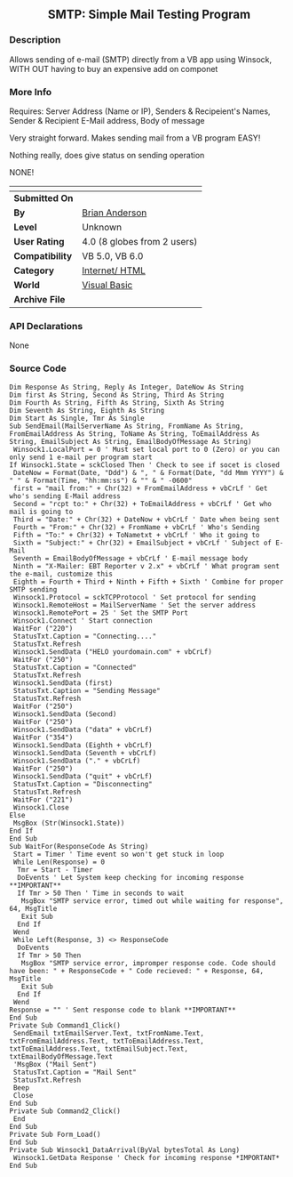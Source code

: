 ﻿<div align="center">

## SMTP: Simple Mail Testing Program


</div>

### Description

Allows sending of e-mail (SMTP) directly from a VB app using Winsock, WITH OUT having to buy an expensive add on componet
 
### More Info
 
Requires: Server Address (Name or IP), Senders & Recipeient's Names, Sender & Recipient E-Mail address, Body of message

Very straight forward. Makes sending mail from a VB program EASY!

Nothing really, does give status on sending operation

NONE!


<span>             |<span>
---                |---
**Submitted On**   |
**By**             |[Brian Anderson](https://github.com/Planet-Source-Code/PSCIndex/blob/master/ByAuthor/brian-anderson.md)
**Level**          |Unknown
**User Rating**    |4.0 (8 globes from 2 users)
**Compatibility**  |VB 5\.0, VB 6\.0
**Category**       |[Internet/ HTML](https://github.com/Planet-Source-Code/PSCIndex/blob/master/ByCategory/internet-html__1-34.md)
**World**          |[Visual Basic](https://github.com/Planet-Source-Code/PSCIndex/blob/master/ByWorld/visual-basic.md)
**Archive File**   |[](https://github.com/Planet-Source-Code/brian-anderson-smtp-simple-mail-testing-program__1-841/archive/master.zip)

### API Declarations

None


### Source Code

```
Dim Response As String, Reply As Integer, DateNow As String
Dim first As String, Second As String, Third As String
Dim Fourth As String, Fifth As String, Sixth As String
Dim Seventh As String, Eighth As String
Dim Start As Single, Tmr As Single
Sub SendEmail(MailServerName As String, FromName As String, FromEmailAddress As String, ToName As String, ToEmailAddress As String, EmailSubject As String, EmailBodyOfMessage As String)
 Winsock1.LocalPort = 0 ' Must set local port to 0 (Zero) or you can only send 1 e-mail per program start
If Winsock1.State = sckClosed Then ' Check to see if socet is closed
 DateNow = Format(Date, "Ddd") & ", " & Format(Date, "dd Mmm YYYY") & " " & Format(Time, "hh:mm:ss") & "" & " -0600"
 first = "mail from:" + Chr(32) + FromEmailAddress + vbCrLf ' Get who's sending E-Mail address
 Second = "rcpt to:" + Chr(32) + ToEmailAddress + vbCrLf ' Get who mail is going to
 Third = "Date:" + Chr(32) + DateNow + vbCrLf ' Date when being sent
 Fourth = "From:" + Chr(32) + FromName + vbCrLf ' Who's Sending
 Fifth = "To:" + Chr(32) + ToNametxt + vbCrLf ' Who it going to
 Sixth = "Subject:" + Chr(32) + EmailSubject + vbCrLf ' Subject of E-Mail
 Seventh = EmailBodyOfMessage + vbCrLf ' E-mail message body
 Ninth = "X-Mailer: EBT Reporter v 2.x" + vbCrLf ' What program sent the e-mail, customize this
 Eighth = Fourth + Third + Ninth + Fifth + Sixth ' Combine for proper SMTP sending
 Winsock1.Protocol = sckTCPProtocol ' Set protocol for sending
 Winsock1.RemoteHost = MailServerName ' Set the server address
 Winsock1.RemotePort = 25 ' Set the SMTP Port
 Winsock1.Connect ' Start connection
 WaitFor ("220")
 StatusTxt.Caption = "Connecting...."
 StatusTxt.Refresh
 Winsock1.SendData ("HELO yourdomain.com" + vbCrLf)
 WaitFor ("250")
 StatusTxt.Caption = "Connected"
 StatusTxt.Refresh
 Winsock1.SendData (first)
 StatusTxt.Caption = "Sending Message"
 StatusTxt.Refresh
 WaitFor ("250")
 Winsock1.SendData (Second)
 WaitFor ("250")
 Winsock1.SendData ("data" + vbCrLf)
 WaitFor ("354")
 Winsock1.SendData (Eighth + vbCrLf)
 Winsock1.SendData (Seventh + vbCrLf)
 Winsock1.SendData ("." + vbCrLf)
 WaitFor ("250")
 Winsock1.SendData ("quit" + vbCrLf)
 StatusTxt.Caption = "Disconnecting"
 StatusTxt.Refresh
 WaitFor ("221")
 Winsock1.Close
Else
 MsgBox (Str(Winsock1.State))
End If
End Sub
Sub WaitFor(ResponseCode As String)
 Start = Timer ' Time event so won't get stuck in loop
 While Len(Response) = 0
  Tmr = Start - Timer
  DoEvents ' Let System keep checking for incoming response **IMPORTANT**
  If Tmr > 50 Then ' Time in seconds to wait
   MsgBox "SMTP service error, timed out while waiting for response", 64, MsgTitle
   Exit Sub
  End If
 Wend
 While Left(Response, 3) <> ResponseCode
  DoEvents
  If Tmr > 50 Then
   MsgBox "SMTP service error, impromper response code. Code should have been: " + ResponseCode + " Code recieved: " + Response, 64, MsgTitle
   Exit Sub
  End If
 Wend
Response = "" ' Sent response code to blank **IMPORTANT**
End Sub
Private Sub Command1_Click()
 SendEmail txtEmailServer.Text, txtFromName.Text, txtFromEmailAddress.Text, txtToEmailAddress.Text, txtToEmailAddress.Text, txtEmailSubject.Text, txtEmailBodyOfMessage.Text
 'MsgBox ("Mail Sent")
 StatusTxt.Caption = "Mail Sent"
 StatusTxt.Refresh
 Beep
 Close
End Sub
Private Sub Command2_Click()
 End
End Sub
Private Sub Form_Load()
End Sub
Private Sub Winsock1_DataArrival(ByVal bytesTotal As Long)
 Winsock1.GetData Response ' Check for incoming response *IMPORTANT*
End Sub
```

